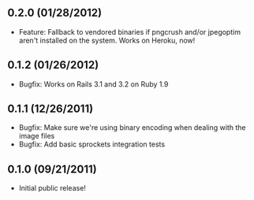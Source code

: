 0.2.0 (01/28/2012)
-------------------------

* Feature: Fallback to vendored binaries if pngcrush and/or jpegoptim aren't installed on the system. Works on Heroku, now!

0.1.2 (01/26/2012)
-------------------------

* Bugfix: Works on Rails 3.1 and 3.2 on Ruby 1.9

0.1.1 (12/26/2011)
-------------------------

* Bugfix: Make sure we're using binary encoding when dealing with the image files
* Bugfix: Add basic sprockets integration tests

0.1.0 (09/21/2011)
-------------------------

* Initial public release!
